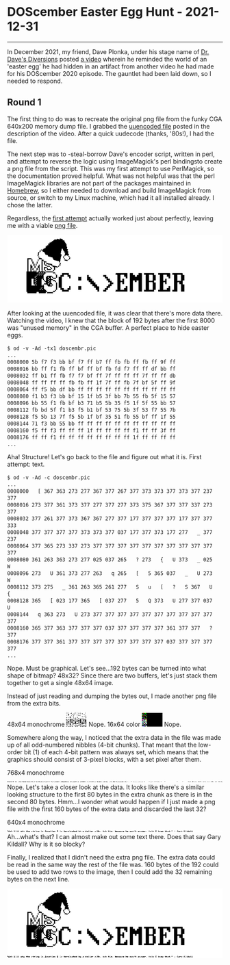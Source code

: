 # DOScember Easter Egg Hunt - 2021-12-31
----------------------------------------
In December 2021, my friend, Dave Plonka, under his stage name of
[Dr. Dave's Diversions](https://www.youtube.com/channel/UC_5nmNAlOnFsNO18W3N5cEw)
posted [a video](https://youtu.be/qMtry0vStNc) wherein he reminded
the world of an 'easter egg' he had hidden in an artifact from another 
video he had made for his DOScember 2020 episode. The gauntlet had been
laid down, so I needed to respond.

## Round 1
The first thing to do was to recreate the original png file from the funky
CGA 640x200 memory dump file. I grabbed the [uuencoded file](https://pastebin.com/nCWZmex9) posted in the description of the video. After a quick uudecode
(thanks, '80s!), I had the file.

The next step was to -steal-borrow Dave's encoder script, written in perl,
and attempt to reverse the logic using ImageMagick's perl bindingsto create
a png file from the script. This was my first attempt to use PerlMagick, so
the documentation proved helpful. What was not helpful was that the perl
ImageMagick libraries are not part of the packages maintained in
[Homebrew](https://brew.sh/), so I either needed to download and build
ImageMagick from source, or switch to my Linux machine, which had it all
installed already. I chose the latter.

Regardless, the [first attempt](cgadecode.pl) actually worked just about
perfectly, leaving me with a viable [png file](take1.png).

![take 1](take1.png)

After looking at the uuencoded file, it was clear that there's more data
there. Watching the video, I knew that the block of 192 bytes after the
first 8000 was "unused memory" in the CGA buffer. A perfect place to hide
easter eggs.

```
$ od -v -Ad -tx1 doscembr.pic
...
0008000 5b f7 f3 bb bf f7 ff b7 ff fb fb ff fb ff 9f ff
0008016 bb ff f1 fb ff bf ff bf fb fd f7 ff ff df bb ff
0008032 ff b1 ff fb f7 f7 bf ff 7f ff ff ff 7f ff ff db
0008048 ff ff ff ff fb fb ff 1f 7f ff fb 7f bf 5f ff 9f
0008064 ff f5 bb df bb ff ff ff ff ff ff ff ff ff ff ff
0008080 f1 b3 f3 bb bf 15 1f b5 3f bb 7b 55 fb 5f 15 57
0008096 bb 55 f1 fb bf b3 71 b5 5b 35 f5 1f 5f 55 bb 57
0008112 fb bd 5f f1 b3 f5 b1 bf 53 75 5b 3f 53 f7 55 7b
0008128 f5 5b 13 7f f5 5b 1f bf 35 51 fb 55 bf ff 1f 55
0008144 71 f3 bb 55 bb ff ff ff ff ff ff ff ff ff ff ff
0008160 f5 ff f3 ff ff ff 1f ff ff ff ff f1 ff ff 3f ff
0008176 ff ff f1 ff ff ff ff ff ff ff ff 1f ff ff ff ff
...
```

Aha! Structure! Let's go back to the file and figure out what it is. First
attempt: text.

```
$ od -v -Ad -c doscembr.pic
...
0008000   [ 367 363 273 277 367 377 267 377 373 373 377 373 377 237 377
0008016 273 377 361 373 377 277 377 277 373 375 367 377 377 337 273 377
0008032 377 261 377 373 367 367 277 377 177 377 377 377 177 377 377 333
0008048 377 377 377 377 373 373 377 037 177 377 373 177 277   _ 377 237
0008064 377 365 273 337 273 377 377 377 377 377 377 377 377 377 377 377
0008080 361 263 363 273 277 025 037 265   ? 273   {   U 373   _ 025   W
0008096 273   U 361 373 277 263   q 265   [   5 365 037   _   U 273   W
0008112 373 275   _ 361 263 365 261 277   S   u   [   ?   S 367   U   {
0008128 365   [ 023 177 365   [ 037 277   5   Q 373   U 277 377 037   U
0008144   q 363 273   U 273 377 377 377 377 377 377 377 377 377 377 377
0008160 365 377 363 377 377 377 037 377 377 377 377 361 377 377   ? 377
0008176 377 377 361 377 377 377 377 377 377 377 377 037 377 377 377 377
...
```

Nope. Must be graphical. Let's see...192 bytes can be turned into what shape
of bitmap? 48x32? Since there are two buffers, let's just stack them together
to get a single 48x64 image.

Instead of just reading and dumping the bytes out, I made another png file
from the extra bits.

48x64 monochrome ![attempt 1](bonus-v2.png) Nope.
16x64 color ![attempt 2](bonus-v2a.png) Nope.

Somewhere along the way, I noticed that the extra data in the file was
made up of all odd-numbered nibbles (4-bit chunks). That meant that the
low-order bit (1) of each 4-bit pattern was always set, which means that
the graphics should consist of 3-pixel blocks, with a set pixel after them.

768x4 monochrome ![attempt 3](bonus-v2b.png) Nope.
Let's take a closer look at the data. It looks like there's a similar looking
structure to the first 80 bytes in the extra chunk as there is in the second
80 bytes. Hmm...I wonder what would happen if I just made a png file with the
first 160 bytes of the extra data and discarded the last 32?

640x4 monochrome ![attempt 4](bonus-v2c.png) Ah...what's that? I can almost
make out some text there. Does that say Gary Kildall? Why is it so blocky?

Finally, I realized that I didn't need the extra png file. The extra data
could be read in the same way the rest of the file was. 160 bytes of the
192 could be used to add two rows to the image, then I could add the 32
remaining bytes on the next line.

![eureka](take4.png)

